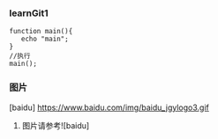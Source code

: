 ### learnGit1
```
function main(){
   echo "main";
}
//执行
main();
```
### 图片
[baidu] https://www.baidu.com/img/baidu_jgylogo3.gif

1. 图片请参考![baidu]
